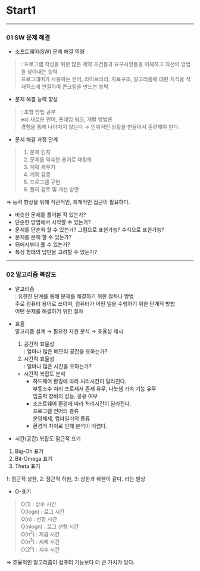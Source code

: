 # Start1   

---
### 01 SW 문제 해결  

- 소프트웨어(SW) 문제 해결 역량  
>: 프로그램 작성을 위한 많은 제약 조건들과 요구사항들을 이해하고 최선의 방법을 찾아내는 능력  
>  프로그래머가 사용하는 언어, 라이브러리, 자료구조, 알고리즘에 대한 지식을 적재적소에 연결하여 큰크림을 만드는 능력  

  
- 문제 해결 능력 향상  
>: 조합 방법 공부  
  ex) 새로운 언어, 프레임 워크, 개발 방법론  
> 경험을 통해 나아지지 않는다 &rightarrow; 인위적인 상황을 만들어서 훈련해야 한다.  

- 문제 해결 과정 단계  
> 1. 문제 인지  
> 2. 문제를 익숙한 용어로 재정의  
> 3. 계획 세우기  
> 4. 계획 검증  
> 5. 프로그램 구현  
> 6. 풀이 검토 및 개선 방안   
 
&Rightarrow; 능력 향상을 위해 직관적인, 체계적인 접근이 필요하다.  
- 비슷한 문제를 풀어본 적 있는가?  
- 단순한 방법에서 시작할 수 있는가?  
- 문제를 단순화 할 수 있는가? 그림으로 표현가능? 수식으로 표현가능?  
- 문제를 분해 할 수 있는가?  
- 뒤에서부터 풀 수 있는가?  
- 특정 형태의 답만을 고려할 수 있는가?  

---  
### 02 알고리즘 복잡도

- 알고리즘  
: 유한한 단계를 통해 문제를 해결하기 위한 절차나 방법  
  주로 컴퓨터 용어로 쓰이며, 컴퓨터가 어떤 일을 수행하기 위한 단계적 방법  
  어떤 문제를 해결하기 위한 절차  
  

- 효율  
  알고리즘 설계 &rightarrow; 필요한 자원 분석 &rightarrow; 효율성 제시  
  1. 공간적 효율성   
    : 얼마나 많은 메모리 공간을 요하는가?
  2. 시간적 효율성  
    : 얼마나 많은 시간을 요하는가?  
    
  - 시간적 복잡도 분석  
    - 하드웨어 환경에 따라 처리시간이 달라진다.  
      부동소수 처리 프로세서 존재 유무, 나눗셈 가속 기능 유무  
      입출력 장비의 성능, 공유 여부  
    - 소프트웨어 환경에 따라 처리시간이 달라진다.  
      프로그램 언어의 종류  
      운영체제, 컴파일러의 종류  
    - 환경적 차이로 인해 분석이 어렵다.
    
- 시간(공간) 복잡도 점근적 표기  
1. Big-Oh 표기
2. Bit-Omega 표기  
3. Theta 표기  

1: 점근적 상한, 2: 점근적 하한, 3: 상한과 하한이 같다. 라는 발상  

- O-표기  
> O(1) : 상수 시간  
> O(logn) : 로그 시간  
> O(n) : 선형 시간  
> O(nlogn) : 로그 선형 시간  
> O($n^2$) : 제곱 시간  
> O($n^3$) : 세제 시간  
> O($2^n$) : 지수 시간  

&Rightarrow; 효율적인 알고리즘이 컴퓨터 기능보다 더 큰 가치가 있다.  





